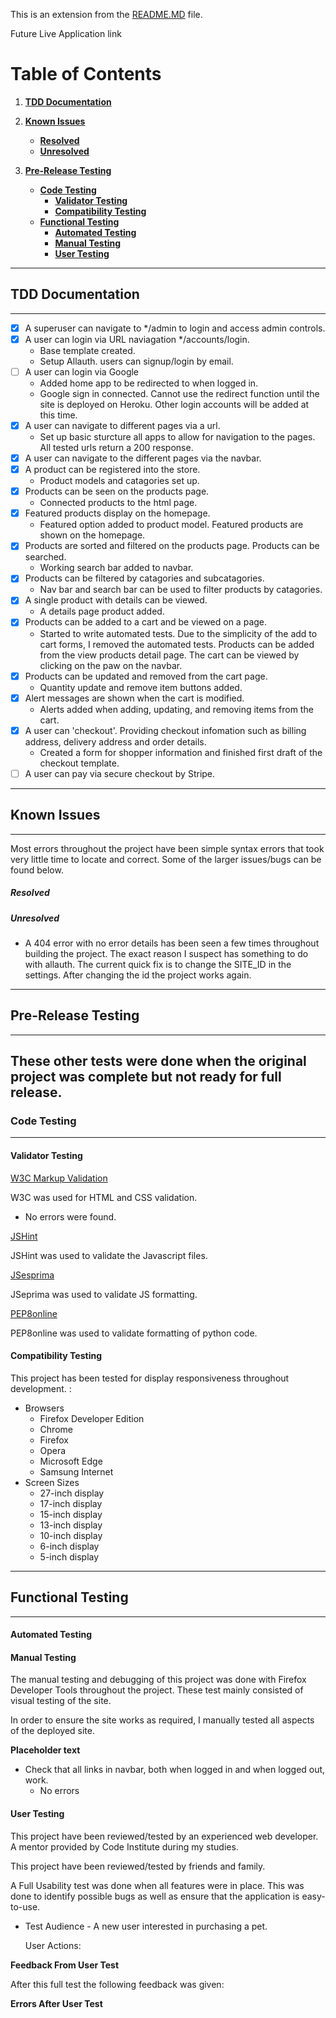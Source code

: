
This is an extension from the [README.MD](README.md) file.

Future Live Application link


# Table of Contents
1. [**TDD Documentation**](#tdd-documentation)

2. [**Known Issues**](#known-issues)
    - [**Resolved**](#resolved)
    - [**Unresolved**](#unresolved)

3. [**Pre-Release Testing**](#pre-release-testing)
    - [**Code Testing**](#code-testing)
        - [**Validator Testing**](#validator-testing)
        - [**Compatibility Testing**](#compatibility-testing)
    - [**Functional Testing**](#functional-testing)  
        - [**Automated Testing**](#automated-testing)
        - [**Manual Testing**](#manual-testing)
        - [**User Testing**](#user-tests)

---
## TDD Documentation
---
- [X] A superuser can navigate to */admin to login and access admin controls.
- [X] A user can login via URL naviagation */accounts/login.
    - Base template created.
    - Setup Allauth. users can signup/login by email.
- [ ] A user can login via Google
    - Added home app to be redirected to when logged in.
    - Google sign in connected. Cannot use the redirect function until the site is deployed on Heroku. Other login accounts will be added at this time.
- [X] A user can navigate to different pages via a url.
    - Set up basic sturcture all apps to allow for navigation to the pages. All tested urls return a 200 response.    
- [X] A user can navigate to the different pages via the navbar.
- [X] A product can be registered into the store.
    - Product models and catagories set up.
- [X] Products can be seen on the products page.
    - Connected products to the html page.
- [X] Featured products display on the homepage.
    - Featured option added to product model. Featured products are shown on the homepage.
- [X] Products are sorted and filtered on the products page. Products can be searched.
    - Working search bar added to navbar.
- [X] Products can be filtered by catagories and subcatagories.
    - Nav bar and search bar can be used to filter products by catagories.
- [X] A single product with details can be viewed.
    - A details page product added.
- [X] Products can be added to a cart and be viewed on a page.
    - Started to write automated tests. Due to the simplicity of the add to cart forms, I removed the automated tests. Products can be added from the view products detail page. The cart can be viewed by clicking on the paw on the navbar.
- [X] Products can be updated and removed from the cart page.
    - Quantity update and remove item buttons added.
- [X] Alert messages are shown when the cart is modified.
    - Alerts added when adding, updating, and removing items from the cart.
- [X] A user can 'checkout'. Providing checkout infomation such as billing address, delivery address and order details.
    - Created a form for shopper information and finished first draft of the checkout template.
- [ ] A user can pay via secure checkout by Stripe. 

---
## Known Issues
---

Most errors throughout the project have been simple syntax errors that took very little time to locate and correct. Some of the larger issues/bugs can be found below.

##### Resolved

##### Unresolved

- A 404 error with no error details has been seen a few times throughout building the project. The exact reason I suspect has something to do with allauth. The current quick fix is to change the SITE_ID in the settings. After changing the id the project works again. 

---
## Pre-Release Testing
---
These other tests were done when the original project was complete but not ready for full release. 
---
### Code Testing
---
#### Validator Testing

[W3C Markup Validation](https://validator.w3.org/)

W3C was used for HTML and CSS validation.
- No errors were found.

[JSHint](https://jshint.com/)

JSHint was used to validate the Javascript files.

[JSesprima](https://esprima.org/demo/validate.html)

JSeprima was used to validate JS formatting.

[PEP8online](https://pypi.org/project/autopep8/)

PEP8online was used to validate formatting of python code. 

#### Compatibility Testing

This project has been tested for display responsiveness throughout development. : 
 - Browsers
    - Firefox Developer Edition
    - Chrome
    - Firefox
    - Opera
    - Microsoft Edge
    - Samsung Internet
 - Screen Sizes
    - 27-inch display
    - 17-inch display
    - 15-inch display
    - 13-inch display
    - 10-inch display
    - 6-inch display
    - 5-inch display    



---
## Functional Testing
---
#### Automated Testing

#### Manual Testing

The manual testing and debugging of this project was done with Firefox Developer Tools throughout the project. These test mainly consisted of visual testing of the site.

In order to ensure the site works as required, I manually tested all aspects of the deployed site.

**Placeholder text**
- Check that all links in navbar, both when logged in and when logged out, work.
    - No errors


#### User Testing

This project have been reviewed/tested by an experienced web developer. A mentor provided by Code Institute during my studies.

This project have been reviewed/tested by friends and family.

A Full Usability test was done when all features were in place. This was done to identify possible bugs as well as ensure that the application is easy-to-use.
- Test Audience - A new user interested in purchasing a pet.

    User Actions:


**Feedback From User Test**

After this full test the following feedback was given:


**Errors After User Test**